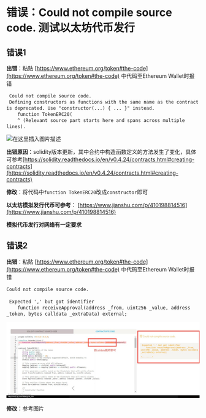 # 错误：Could not compile source code. 测试以太坊代币发行

## 错误1

**出错**：粘贴 [https://www.ethereum.org/token#the-code](https://www.ethereum.org/token#the-code) 中代码至Ethereum Wallet时报错

```no
 Could not compile source code. 
 Defining constructors as functions with the same name as the contract is deprecated. Use "constructor(...) { ... }" instead.
    function TokenERC20(
    ^ (Relevant source part starts here and spans across multiple lines).
```

![在这里插入图片描述](https://img-blog.csdnimg.cn/20181129211726484.png?x-oss-process=image/watermark,type_ZmFuZ3poZW5naGVpdGk,shadow_10,text_aHR0cHM6Ly9ibG9nLmNzZG4ubmV0L3FpdWJpbmdjc2Ru,size_16,color_FFFFFF,t_70)

**出错原因**：solidity版本更新，其中合约中构造函数定义的方法发生了变化，具体可参考[https://solidity.readthedocs.io/en/v0.4.24/contracts.html#creating-contracts](https://solidity.readthedocs.io/en/v0.4.24/contracts.html#creating-contracts)

**修改**：将代码中`function TokenERC20`改成`constructor`即可

**以太坊模拟发行代币可参考**：
[https://www.jianshu.com/p/410198814516](https://www.jianshu.com/p/410198814516)

**模拟代币发行对网络有一定要求**

## 错误2

**出错**：粘贴 [https://www.ethereum.org/token#the-code](https://www.ethereum.org/token#the-code) 中代码至Ethereum Wallet时报错

```no
Could not compile source code. 

 Expected ',' but got identifier
    function receiveApproval(address _from, uint256 _value, address _token, bytes calldata _extraData) external;
```

![../pictures/5.jpg](../pictures/5.jpg)

**修改**：参考图片
